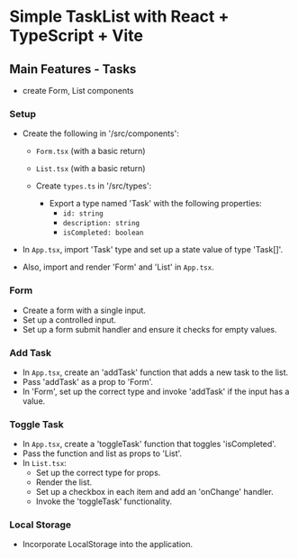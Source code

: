 # Simple TaskList with React + TypeScript + Vite

## Main Features - Tasks

- create Form, List components

### Setup

- Create the following in '/src/components':

  - `Form.tsx` (with a basic return)
  - `List.tsx` (with a basic return)

  - Create `types.ts` in '/src/types':
    - Export a type named 'Task' with the following properties:
      - `id: string`
      - `description: string`
      - `isCompleted: boolean`

- In `App.tsx`, import 'Task' type and set up a state value of type 'Task[]'.
- Also, import and render 'Form' and 'List' in `App.tsx`.

### Form

- Create a form with a single input.
- Set up a controlled input.
- Set up a form submit handler and ensure it checks for empty values.

### Add Task

- In `App.tsx`, create an 'addTask' function that adds a new task to the list.
- Pass 'addTask' as a prop to 'Form'.
- In 'Form', set up the correct type and invoke 'addTask' if the input has a value.

### Toggle Task

- In `App.tsx`, create a 'toggleTask' function that toggles 'isCompleted'.
- Pass the function and list as props to 'List'.
- In `List.tsx`:
  - Set up the correct type for props.
  - Render the list.
  - Set up a checkbox in each item and add an 'onChange' handler.
  - Invoke the 'toggleTask' functionality.

### Local Storage

- Incorporate LocalStorage into the application.
